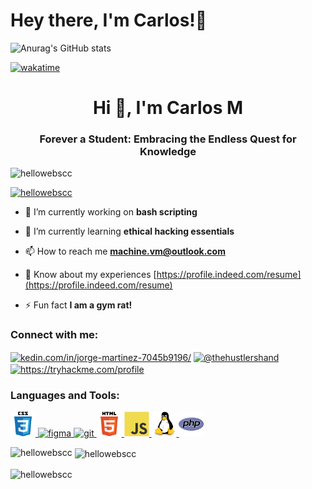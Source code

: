 # Hey there, I'm Carlos!👋

![Anurag's GitHub stats](https://github-readme-stats.vercel.app/api?username=hellowebscc&show_icons=true&theme=tokyonight)

[![wakatime](https://wakatime.com/badge/user/89cf48f6-b72f-49cf-90f1-00f6fd5df93b.svg)](https://wakatime.com/@89cf48f6-b72f-49cf-90f1-00f6fd5df93b)



<h1 align="center">Hi 👋, I'm Carlos M</h1>
<h3 align="center">Forever a Student: Embracing the Endless Quest for Knowledge</h3>

<p align="left"> <img src="https://komarev.com/ghpvc/?username=hellowebscc&label=Profile%20views&color=0e75b6&style=flat" alt="hellowebscc" /> </p>

<p align="left"> <a href="https://github.com/ryo-ma/github-profile-trophy"><img src="https://github-profile-trophy.vercel.app/?username=hellowebscc" alt="hellowebscc" /></a> </p>

- 🔭 I’m currently working on **bash scripting**

- 🌱 I’m currently learning **ethical hacking essentials**

- 📫 How to reach me **machine.vm@outlook.com**

- 📄 Know about my experiences [https://profile.indeed.com/resume](https://profile.indeed.com/resume)

- ⚡ Fun fact **I am a gym rat!**

<h3 align="left">Connect with me:</h3>
<p align="left">
<a href="https://linkedin.com/in/kedin.com/in/jorge-martinez-7045b9196/" target="blank"><img align="center" src="https://raw.githubusercontent.com/rahuldkjain/github-profile-readme-generator/master/src/images/icons/Social/linked-in-alt.svg" alt="kedin.com/in/jorge-martinez-7045b9196/" height="30" width="40" /></a>
<a href="https://www.youtube.com/c/@thehustlershand" target="blank"><img align="center" src="https://raw.githubusercontent.com/rahuldkjain/github-profile-readme-generator/master/src/images/icons/Social/youtube.svg" alt="@thehustlershand" height="30" width="40" /></a>
<a href="https://www.hackerrank.com/https://tryhackme.com/profile" target="blank"><img align="center" src="https://raw.githubusercontent.com/rahuldkjain/github-profile-readme-generator/master/src/images/icons/Social/hackerrank.svg" alt="https://tryhackme.com/profile" height="30" width="40" /></a>
</p>

<h3 align="left">Languages and Tools:</h3>
<p align="left"> <a href="https://www.w3schools.com/css/" target="_blank" rel="noreferrer"> <img src="https://raw.githubusercontent.com/devicons/devicon/master/icons/css3/css3-original-wordmark.svg" alt="css3" width="40" height="40"/> </a> <a href="https://www.figma.com/" target="_blank" rel="noreferrer"> <img src="https://www.vectorlogo.zone/logos/figma/figma-icon.svg" alt="figma" width="40" height="40"/> </a> <a href="https://git-scm.com/" target="_blank" rel="noreferrer"> <img src="https://www.vectorlogo.zone/logos/git-scm/git-scm-icon.svg" alt="git" width="40" height="40"/> </a> <a href="https://www.w3.org/html/" target="_blank" rel="noreferrer"> <img src="https://raw.githubusercontent.com/devicons/devicon/master/icons/html5/html5-original-wordmark.svg" alt="html5" width="40" height="40"/> </a> <a href="https://developer.mozilla.org/en-US/docs/Web/JavaScript" target="_blank" rel="noreferrer"> <img src="https://raw.githubusercontent.com/devicons/devicon/master/icons/javascript/javascript-original.svg" alt="javascript" width="40" height="40"/> </a> <a href="https://www.linux.org/" target="_blank" rel="noreferrer"> <img src="https://raw.githubusercontent.com/devicons/devicon/master/icons/linux/linux-original.svg" alt="linux" width="40" height="40"/> </a> <a href="https://www.php.net" target="_blank" rel="noreferrer"> <img src="https://raw.githubusercontent.com/devicons/devicon/master/icons/php/php-original.svg" alt="php" width="40" height="40"/> </a> </p>

<p><img align="left" src="https://github-readme-stats.vercel.app/api/top-langs?username=hellowebscc&show_icons=true&locale=en&layout=compact" alt="hellowebscc" /></p>

<p>&nbsp;<img align="center" src="https://github-readme-stats.vercel.app/api?username=hellowebscc&show_icons=true&locale=en" alt="hellowebscc" /></p>

<p><img align="center" src="https://github-readme-streak-stats.herokuapp.com/?user=hellowebscc&" alt="hellowebscc" /></p>

